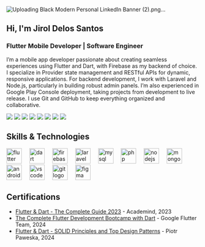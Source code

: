 ![Uploading Black Modern Personal LinkedIn Banner (2).png…]()

## Hi, I'm Jirol Delos Santos

### Flutter Mobile Developer | Software Engineer

I’m a mobile app developer passionate about creating seamless experiences using Flutter and Dart, with Firebase as my backend of choice. I specialize in Provider state management and RESTful APIs for dynamic, responsive applications. For backend development, I work with Laravel and Node.js, particularly in building robust admin panels. I’m also experienced in Google Play Console deployment, taking projects from development to live release. I use Git and GitHub to keep everything organized and collaborative.


![](https://img.shields.io/badge/Flutter-02569B?logo=flutter&logoColor=fff)
![](https://img.shields.io/badge/Dart-%230175C2.svg?logo=dart&logoColor=white)
![](https://img.shields.io/badge/Firebase-039BE5?logo=Firebase&logoColor=white)
![](https://img.shields.io/badge/Supabase-3FCF8E?logo=supabase&logoColor=fff)
![](https://img.shields.io/badge/Laravel-%23FF2D20.svg?logo=laravel&logoColor=white)
![](https://img.shields.io/badge/Node.js-6DA55F?logo=node.js&logoColor=white)
![](https://img.shields.io/badge/Express.js-%23404d59.svg?logo=express&logoColor=%2361DAFB)
![](https://img.shields.io/badge/MongoDB-%234ea94b.svg?logo=mongodb&logoColor=white)

## Skills & Technologies

<div align="left">
  <img src="https://cdn.jsdelivr.net/gh/devicons/devicon/icons/flutter/flutter-original.svg" height="40" alt="flutter logo"  />
  <img width="12" />
  <img src="https://cdn.jsdelivr.net/gh/devicons/devicon/icons/dart/dart-original.svg" height="40" alt="dart logo"  />
  <img width="12" />
  <img src="https://cdn.jsdelivr.net/gh/devicons/devicon/icons/firebase/firebase-plain.svg" height="40" alt="firebase logo"  />
  <img width="12" />
  <img src="https://cdn.jsdelivr.net/gh/devicons/devicon/icons/laravel/laravel-original.svg" height="40" alt="laravel logo"  />
  <img width="12" />
  <img src="https://cdn.jsdelivr.net/gh/devicons/devicon/icons/mysql/mysql-original.svg" height="40" alt="mysql logo"  />
  <img width="12" />
  <img src="https://cdn.jsdelivr.net/gh/devicons/devicon/icons/php/php-original.svg" height="40" alt="php logo"  />
  <img width="12" />
  <img src="https://cdn.jsdelivr.net/gh/devicons/devicon/icons/nodejs/nodejs-original.svg" height="40" alt="nodejs logo"  />
  <img width="12" />
  <img src="https://cdn.jsdelivr.net/gh/devicons/devicon/icons/mongodb/mongodb-original.svg" height="40" alt="mongodb logo"  />
  <img width="12" />
  <img src="https://cdn.jsdelivr.net/gh/devicons/devicon/icons/androidstudio/androidstudio-original.svg" height="40" alt="androidstudio logo"  />
  <img width="12" />
  <img src="https://cdn.jsdelivr.net/gh/devicons/devicon/icons/vscode/vscode-original.svg" height="40" alt="vscode logo"  />
  <img width="12" />
  <img src="https://cdn.jsdelivr.net/gh/devicons/devicon/icons/git/git-original.svg" height="40" alt="git logo"  />
  <img width="12" />
  <img src="https://cdn.jsdelivr.net/gh/devicons/devicon/icons/figma/figma-original.svg" height="40" alt="figma logo"  />
</div>

## Certifications

- [Flutter & Dart - The Complete Guide 2023](https://drive.google.com/file/d/19BpaiWWE-yqk22lgj8bA-1_MP519-e2n/view?usp=sharing) - Academind, 2023
- [The Complete Flutter Development Bootcamp with Dart](https://drive.google.com/file/d/18M07I7fI4qQ9-iBjpPZR56FNr3fVWNf0/view?usp=sharing) - Google Flutter Team, 2024
- [Flutter & Dart - SOLID Principles and Top Design Patterns](https://drive.google.com/file/d/1TKU64R3KW8GCMsMwuOh0YmXy8BfeMHsQ/view?usp=sharing) - Piotr Paweska, 2024
